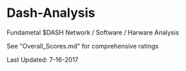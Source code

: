 # Dash-Analysis

Fundametal $DASH Network / Software / Harware Analysis

See "Overall_Scores.md" for comprehensive ratings 

Last Updated: 7-16-2017
